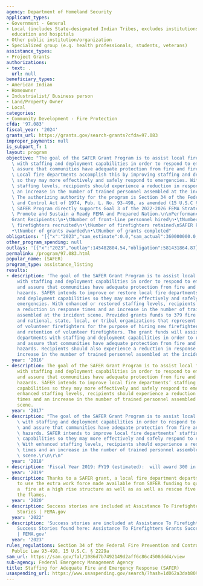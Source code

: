 ```yaml
---
agency: Department of Homeland Security
applicant_types:
- Government - General
- Local (includes State-designated Indian Tribes, excludes institutions of higher
  education and hospitals
- Other public institution/organization
- Specialized group (e.g. health professionals, students, veterans)
assistance_types:
- Project Grants
authorizations:
- text: .
  url: null
beneficiary_types:
- American Indian
- Homeowner
- Industrialist/ Business person
- Land/Property Owner
- Local
categories:
- Community Development - Fire Protection
cfda: '97.083'
fiscal_year: '2024'
grants_url: https://grants.gov/search-grants?cfda=97.083
improper_payments: null
is_subpart_f: 1
layout: program
objective: "The goal of the SAFER Grant Program is to assist local fire departments\
  \ with staffing and deployment capabilities in order to respond to emergencies and\
  \ assure that communities have adequate protection from fire and fire-related hazards.\
  \ Local fire departments accomplish this by improving staffing and deployment capabilities,\
  \ so they may more effectively and safely respond to emergencies. With enhanced\
  \ staffing levels, recipients should experience a reduction in response times and\
  \ an increase in the number of trained personnel assembled at the incident scene.\
  \ The authorizing authority for the program is Section 34 of the Federal Fire Prevention\
  \ and Control Act of 1974, Pub. L. No. 93-498, as amended (15 U.S.C § 2229a). The\
  \ SAFER Program directly supports Goal 3 of the 2022-2026 FEMA Strategic Plan to\
  \ Promote and Sustain a Ready FEMA and Prepared Nation.\n\nPerformance Measures:\n\
  Grant Recipients:\n•\tNumber of front-line personnel hired\n•\tNumber of volunteer\
  \ firefighters recruited\n•\tNumber of firefighters retained\nSAFER Program Office\n\
  •\tNumber of grants awarded\n•\tNumber of grants completed"
obligations: '[{"x":"2023","sam_estimate":0.0,"sam_actual":360000000.0,"usa_spending_actual":538175810.89},{"x":"2024","sam_estimate":0.0,"sam_actual":370000000.0,"usa_spending_actual":288484441.26},{"x":"2025","sam_estimate":0.0,"sam_actual":0.0,"usa_spending_actual":-20660507.17}]'
other_program_spending: null
outlays: '[{"x":"2023","outlay":145482804.54,"obligation":581431864.87},{"x":"2024","outlay":2199679.38,"obligation":342650403.82},{"x":"2025","outlay":0.0,"obligation":357671.61}]'
permalink: /program/97.083.html
popular_name: (SAFER)
program_type: assistance_listing
results:
- description: 'The goal of the SAFER Grant Program is to assist local fire departments
    with staffing and deployment capabilities in order to respond to emergencies,
    and assure that communities have adequate protection from fire and fire-related
    hazards. SAFER intends to improve or restore local fire departments’ staffing
    and deployment capabilities so they may more effectively and safely respond to
    emergencies. With enhanced or restored staffing levels, recipients should experience
    a reduction in response times and an increase in the number of trained personnel
    assembled at the incident scene. Provided grants funds to 379 fire departments
    and national, state, local, or tribal organizations that represent the interests
    of volunteer firefighters for the purpose of hiring new firefighters and the recruitment
    and retention of volunteer firefighters. The grant funds will assist local fire
    departments with staffing and deployment capabilities in order to respond to emergencies,
    and assure that communities have adequate protection from fire and fire-related
    hazards. Recipients should also experience a reduction in response times and an
    increase in the number of trained personnel assembled at the incident scene. '
  year: '2016'
- description: The goal of the SAFER Grant Program is to assist local fire departments
    with staffing and deployment capabilities in order to respond to emergencies,
    and assure that communities have adequate protection from fire and fire-related
    hazards. SAFER intends to improve local fire departments’ staffing and deployment
    capabilities so they may more effectively and safely respond to emergencies. With
    enhanced staffing levels, recipients should experience a reduction in response
    times and an increase in the number of trained personnel assembled at the incident
    scene.
  year: '2017'
- description: "The goal of the SAFER Grant Program is to assist local fire departments\
    \ with staffing and deployment capabilities in order to respond to emergencies,\
    \ and assure that communities have adequate protection from fire and fire-related\
    \ hazards. SAFER intends to improve local fire departments’ staffing and deployment\
    \ capabilities so they may more effectively and safely respond to emergencies.\
    \ With enhanced staffing levels, recipients should experience a reduction in response\
    \ times and an increase in the number of trained personnel assembled at the incident\
    \ scene.\r\n\r\n"
  year: '2018'
- description: 'Fiscal Year 2019: FY19 (estimated):  will award 300 in FY 2019'
  year: '2019'
- description: Thanks to a SAFER grant, a local fire department department was able
    to use the extra work force made available from SAFER funding to quickly contain
    a  fire at a high rise structure as well as as well as rescue five people from
    the flames.
  year: '2020'
- description: Success stories are included at Assistance To Firefighters Grants Success
    Stories | FEMA.gov
  year: '2022'
- description: 'Success stories are included at Assistance To Firefighters Grants
    Success Stories found here: Assistance To Firefighters Grants Success Stories
    | FEMA.gov'
  year: '2023'
rules_regulations: Section 34 of the Federal Fire Prevention and Control Act of 1974,
  Public Law 93-498, 15 U.S.C. § 2229a
sam_url: https://sam.gov/fal/1086d7b7492149d2aff6c86c4508ddd4/view
sub-agency: Federal Emergency Management Agency
title: Staffing for Adequate Fire and Emergency Response (SAFER)
usaspending_url: https://www.usaspending.gov/search/?hash=1d062a3dab809d9b22fd770660e2eae7
---
```

